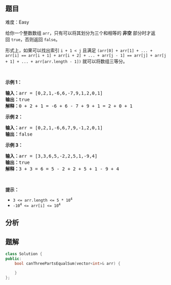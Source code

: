 
## 题目
难度：Easy
<p>给你一个整数数组 <code>arr</code>，只有可以将其划分为三个和相等的 <strong>非空</strong> 部分时才返回 <code>true</code>，否则返回 <code>false</code>。</p>

<p>形式上，如果可以找出索引 <code>i + 1 < j</code> 且满足 <code>(arr[0] + arr[1] + ... + arr[i] == arr[i + 1] + arr[i + 2] + ... + arr[j - 1] == arr[j] + arr[j + 1] + ... + arr[arr.length - 1])</code> 就可以将数组三等分。</p>

<p> </p>

<p><strong>示例 1：</strong></p>

<pre>
<strong>输入：</strong>arr = [0,2,1,-6,6,-7,9,1,2,0,1]
<strong>输出：</strong>true
<strong>解释：</strong>0 + 2 + 1 = -6 + 6 - 7 + 9 + 1 = 2 + 0 + 1
</pre>

<p><strong>示例 2：</strong></p>

<pre>
<strong>输入：</strong>arr = [0,2,1,-6,6,7,9,-1,2,0,1]
<strong>输出：</strong>false
</pre>

<p><strong>示例 3：</strong></p>

<pre>
<strong>输入：</strong>arr = [3,3,6,5,-2,2,5,1,-9,4]
<strong>输出：</strong>true
<strong>解释：</strong>3 + 3 = 6 = 5 - 2 + 2 + 5 + 1 - 9 + 4
</pre>

<p> </p>

<p><strong>提示：</strong></p>

<ul>
	<li><code>3 <= arr.length <= 5 * 10<sup>4</sup></code></li>
	<li><code>-10<sup>4</sup> <= arr[i] <= 10<sup>4</sup></code></li>
</ul>

## 分析

## 题解
```cpp
class Solution {
public:
    bool canThreePartsEqualSum(vector<int>& arr) {

    }
};
```